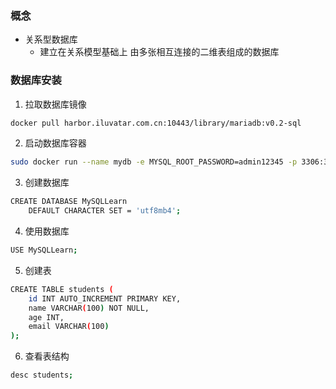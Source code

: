 ### 概念
- 关系型数据库
    - 建立在关系模型基础上 由多张相互连接的二维表组成的数据库
### 数据库安装
1. 拉取数据库镜像
```sh
docker pull harbor.iluvatar.com.cn:10443/library/mariadb:v0.2-sql
```
2. 启动数据库容器
```sh
sudo docker run --name mydb -e MYSQL_ROOT_PASSWORD=admin12345 -p 3306:3306 -d 524adc4c89c3
```
3. 创建数据库
```sh
CREATE DATABASE MySQLLearn
    DEFAULT CHARACTER SET = 'utf8mb4';
```
4. 使用数据库
```sh
USE MySQLLearn;
```
5. 创建表
```sh
CREATE TABLE students (
    id INT AUTO_INCREMENT PRIMARY KEY,
    name VARCHAR(100) NOT NULL,
    age INT,
    email VARCHAR(100)
);
```
6. 查看表结构
```sh
desc students;
```

